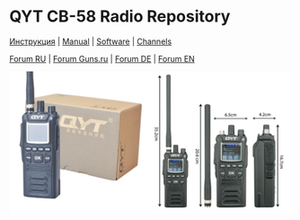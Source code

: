 # QYT CB-58 Radio Repository

[Инструкция](https://github.com/dkxce/QYT_CB-58/blob/main/QYT%20CB-58%20Manual%20RU.pdf) |
[Manual](https://github.com/dkxce/QYT_CB-58/blob/main/QYT%20CB-58%20Manual.pdf) |
[Software](https://github.com/dkxce/QYT_CB-58/tree/main/Software) |
[Channels](https://github.com/dkxce/QYT_CB-58/tree/main/Channels)   

[Forum RU](https://forum.auto-cb18.ru/viewtopic.php?f=12&t=5206&start=0) |
[Forum Guns.ru](https://forum.guns.ru/forummessage/7/2745700.html) |
[Forum DE](https://www.funkbasis.de/viewtopic.php?f=2&t=51626) |
[Forum EN](https://forums.radioreference.com/threads/qyt-cb58-or-president-randy.434252/)

<img src="QYT CB-58.jpg"/>

